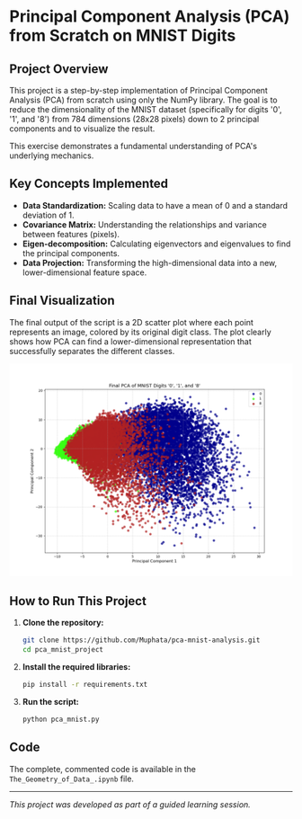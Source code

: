 # Principal Component Analysis (PCA) from Scratch on MNIST Digits

## Project Overview

This project is a step-by-step implementation of Principal Component Analysis (PCA) from scratch using only the NumPy library. The goal is to reduce the dimensionality of the MNIST dataset (specifically for digits '0', '1', and '8') from 784 dimensions (28x28 pixels) down to 2 principal components and to visualize the result.

This exercise demonstrates a fundamental understanding of PCA's underlying mechanics.

## Key Concepts Implemented

* **Data Standardization:** Scaling data to have a mean of 0 and a standard deviation of 1.
* **Covariance Matrix:** Understanding the relationships and variance between features (pixels).
* **Eigen-decomposition:** Calculating eigenvectors and eigenvalues to find the principal components.
* **Data Projection:** Transforming the high-dimensional data into a new, lower-dimensional feature space.

## Final Visualization

The final output of the script is a 2D scatter plot where each point represents an image, colored by its original digit class. The plot clearly shows how PCA can find a lower-dimensional representation that successfully separates the different classes.

![Final PCA Plot](pca_plot.png)

## How to Run This Project

1.  **Clone the repository:**
    ```bash
    git clone https://github.com/Muphata/pca-mnist-analysis.git
    cd pca_mnist_project
    ```

2.  **Install the required libraries:**
    ```bash
    pip install -r requirements.txt
    ```

3.  **Run the script:**
    ```bash
    python pca_mnist.py
    ```

## Code

The complete, commented code is available in the `The_Geometry_of_Data_.ipynb` file.

---
*This project was developed as part of a guided learning session.*
